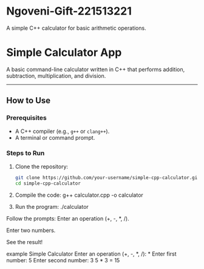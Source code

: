 # Ngoveni-Gift-221513221
A simple C++ calculator for basic arithmetic operations.
# Simple Calculator App

A basic command-line calculator written in C++ that performs addition, subtraction, multiplication, and division.

---

## How to Use

### Prerequisites
- A C++ compiler (e.g., `g++` or `clang++`).
- A terminal or command prompt.

### Steps to Run
1. Clone the repository:
   ```bash
   git clone https://github.com/your-username/simple-cpp-calculator.git
   cd simple-cpp-calculator

  2. Compile the code:
   g++ calculator.cpp -o calculator

3. Run the program:
 ./calculator

Follow the prompts:
Enter an operation (+, -, *, /).

Enter two numbers.

See the result!

example
Simple Calculator
Enter an operation (+, -, *, /): *
Enter first number: 5
Enter second number: 3
5 * 3 = 15
